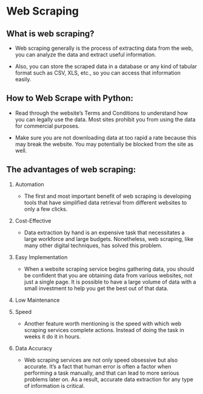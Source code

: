 # Web Scraping

## What is web scraping?

- Web scraping generally is the process of extracting data from the web, you can analyze the data and extract useful information.

- Also, you can store the scraped data in a database or any kind of tabular format such as CSV, XLS, etc., so you can access that information easily.

## How to Web Scrape with Python:

- Read through the website’s Terms and Conditions to understand how you can legally use the data. Most sites prohibit you from using the data for commercial purposes.

- Make sure you are not downloading data at too rapid a rate because this may break the website. You may potentially be blocked from the site as well.

## The advantages of web scraping: 

1. Automation

    - The first and most important benefit of web scraping is developing tools that have simplified data retrieval from different websites to only a few clicks.

2. Cost-Effective
   
    - Data extraction by hand is an expensive task that necessitates a large workforce and large budgets. Nonetheless, web scraping, like many other digital techniques, has solved this problem.

3. Easy Implementation
   
    - When a website scraping service begins gathering data, you should be confident that you are obtaining data from various websites, not just a single page. It is possible to have a large volume of data with a small investment to help you get the best out of that data.

4. Low Maintenance

5. Speed
    
    - Another feature worth mentioning is the speed with which web scraping services complete actions. Instead of doing the task in weeks it do it in hours.
    
6. Data Accuracy
    
    - Web scraping services are not only speed obsessive but also accurate. It’s a fact that human error is often a factor when performing a task manually, and that can lead to more serious problems later on. As a result, accurate data extraction for any type of information is critical.
    
